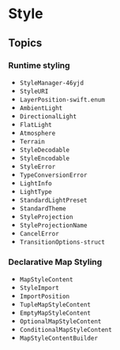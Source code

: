# Style

## Topics

### Runtime styling

- ``StyleManager-46yjd``
- ``StyleURI``
- ``LayerPosition-swift.enum``
- ``AmbientLight``
- ``DirectionalLight``
- ``FlatLight``
- ``Atmosphere``
- ``Terrain``
- ``StyleDecodable``
- ``StyleEncodable``
- ``StyleError``
- ``TypeConversionError``
- ``LightInfo``
- ``LightType``
- ``StandardLightPreset``
- ``StandardTheme``
- ``StyleProjection``
- ``StyleProjectionName``
- ``CancelError``
- ``TransitionOptions-struct``

### Declarative Map Styling

- ``MapStyleContent``
- ``StyleImport``
- ``ImportPosition``
- ``TupleMapStyleContent``
- ``EmptyMapStyleContent``
- ``OptionalMapStyleContent``
- ``ConditionalMapStyleContent``
- ``MapStyleContentBuilder``
